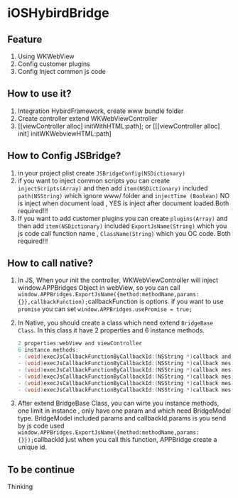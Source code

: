 # iOSHybirdBridge

## Feature

1. Using WKWebView
2. Config customer plugins
3. Config Inject common js code

## How to use it?

1. Integration  HybirdFramework, create www bundle folder
2. Create controller extend WKWebViewController
3. [[viewController alloc] initWithHTML:path]; or [[[viewController alloc] init] initWKWebviewHTML:path]

## How to Config JSBridge?

1. in your project plist create `JSBridgeConfig(NSDictionary)`
2. if you want to inject common scripts you can create `injectScripts(Array)` and then  add `item(NSDictionary)` included `path(NSString)`  which ignore www/ folder and `injectTime (Boolean)` NO is inject when document load  , YES is inject after document loaded.Both required!!!
3. If you want to add customer plugins you can create `plugins(Array)` and then add `item(NSDictionary)` included `ExportJsName(String)` which you js code call function name , `ClassName(String)` which you OC code. Both required!!!

## How to call native?

1. In JS, When your init the controller, WKWebViewController will inject window.APPBridges Object in webView, so you can call `window.APPBridges.ExportJsName({method:methodName,params:{}},callbackFunction);`callbackFunction is options. if you want to use `promise` you can set `window.APPBridges.usePromise = true;`

2. In Native, you should create a class which need extend `BridgeBase Class`. In this class  it have 2 properties and 6 instance methods.

   ```objective-c
   2 properties:webView and viewController
   6 instance methods:
   - (void)execJsCallbackFunctionByCallbackId:(NSString *)callback andStatus:(ResponseStatus) callBackType;
   - (void)execJsCallbackFunctionByCallbackId:(NSString *)callback messageWithReturnDictionary:(NSDictionary *)message andStatus:(ResponseStatus) callBackType;
   - (void)execJsCallbackFunctionByCallbackId:(NSString *)callback messageWithReturnArray:(NSArray *)message andStatus:(ResponseStatus) callBackType;
   - (void)execJsCallbackFunctionByCallbackId:(NSString *)callback messageWithReturnNumber:(NSNumber *)message andStatus:(ResponseStatus) callBackType;
   - (void)execJsCallbackFunctionByCallbackId:(NSString *)callback messageWithReturnString:(NSString *)message andStatus:(ResponseStatus) callBackType;
   - (void)execJsCallbackFunctionByCallbackId:(NSString *)callback messageWithReturnBoolean:(BOOL)message andStatus:(ResponseStatus) callBackType;	
   ```

3. After extend BridgeBase Class, you can wirte you instance methods,  one limit in instance , only have one param and which need BridgeModel type. BridgeModel included params and callbackId.params is you send by js code used `window.APPBridges.ExportJsName({method:methodName,params:{}});`callbackId just when you call this function, APPBridge create a unique id.

## To be continue

Thinking 